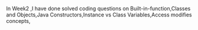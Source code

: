 In Week2 ,I have done solved coding questions on Built-in-function,Classes and Objects,Java Constructors,Instance vs Class Variables,Access modifies concepts,

